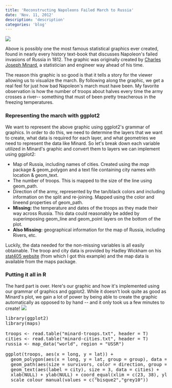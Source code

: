 ```yaml
---
title: 'Reconstructing Napoleons Failed March to Russia'
date: 'Nov. 11, 2012'
description: 'description'
categories: 'blog'
---
```

<img src="http://qed.princeton.edu/getfile.php?f=Minard_carte_figurative.jpg" />

Above is possibly one the most famous statistical graphics ever created, found in nearly every history text-book that discusses Napoleon's failed invasions of Russia in 1812. The graphic was originally created by <a href="http://en.wikipedia.org/wiki/Charles_Joseph_Minard">Charles Joseph Minard</a>, a statistician and engineer way ahead of his time.

The reason this graphic is so good is that it tells a story for the viewer allowing us to visualize the march. By following along the graphic, we get a real feel for just how bad Napoleon's march must have been. My favorite observation is how the number of troops about halves every time the army crosses a river-- something that must of been pretty treacherous in the freezing temperatures. 

<h3>Representing the march with ggplot2</h3>
We want to represent the above graphic using ggplot2's grammar of graphics. In order to do this, we need to determine the layers that we want to create, what data is required for each layer, and what geometries we need to represent the data like Minard. So let's break down each variable utilized in Minard's graphic and convert them to layers we can implement using ggplot2: 

<ul>
<li>Map of Russia, including names of cities. Created using the <em>map</em> package & geom_polygon and a text file containing city names with location & geom_text. 
<li>The number of troops. This is mapped to the size of the line using geom_path.</li>
<li>Direction of the army, represented by the tan/black colors and including information on the split and re-joining. Mapped using the color and lineend properties of geom_path.</li>
<li><strong>Missing:</strong> the temperature and dates of the troops as they made their way across Russia. This data could reasonably be added by superimposing geom_line and geom_point layers on the bottom of the plot.</li>
<li><strong>Also Missing:</strong> geographical information for the map of Russia, including Rivers, etc.</li>
</ul>

Luckily, the data needed for the non-missing variables is all easily obtainable. The troop and city data is provided by Hadley Wickham on his <a href="http://stat405.had.co.nz/">stat405 website</a> (from which I got this example) and the map data is available from the maps package. 

<h3>Putting it all in R</h3>
The hard part is over. Here's our graphic and how it's implemented using our grammar of graphics and ggplot2. While it doesn't look quite as good as Minard's plot, we gain a lot of power by being able to create the graphic automatically as opposed to by hand -- and it only took us a few minutes to create! 

<img src="{{urls.media}}/minard.png" />

<pre>
library(ggplot2)
library(maps)
 
troops <- read.table("minard-troops.txt", header = T)
cities <- read.table("minard-cities.txt", header = T)
russia <- map_data("world", region = "USSR")
 
ggplot(troops, aes(x = long, y = lat)) +
  geom_polygon(aes(x = long, y = lat, group = group), data = russia, fill = "white") +
  geom_path(aes(size = survivors, color = direction, group = group), lineend = "round") +
  geom_text(aes(label = city), size = 3, data = cities) +
  xlab(NULL) + ylab(NULL) + coord_equal(xlim = c(23, 38), ylim = c(50, 60)) +
  scale_colour_manual(values = c("bisque2","grey10"))
</pre>